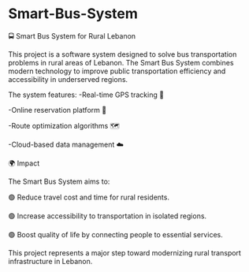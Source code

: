 # Smart-Bus-System
🚍 Smart Bus System for Rural Lebanon

This project is a software system designed to solve bus transportation problems in rural areas of Lebanon. The Smart Bus System combines modern technology to improve public transportation efficiency and accessibility in underserved regions.

The system features:
-Real-time GPS tracking 🚏

-Online reservation platform 📲

-Route optimization algorithms 🗺️

-Cloud-based data management ☁️

🌍 Impact

The Smart Bus System aims to:

🟢 Reduce travel cost and time for rural residents.

🟢 Increase accessibility to transportation in isolated regions.

🟢 Boost quality of life by connecting people to essential services.

This project represents a major step toward modernizing rural transport infrastructure in Lebanon.
